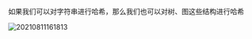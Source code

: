 如果我们可以对字符串进行哈希，那么我们也可以对树、图这些结构进行哈希

![20210811161813](https://i.loli.net/2021/08/12/3yLnQOY98BNPlog.png)
